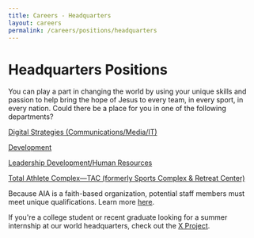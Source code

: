 ```yaml
---
title: Careers - Headquarters
layout: careers
permalink: /careers/positions/headquarters
---
```

<div class="row"><div class="col-md-12"><h1 class="p1">Headquarters Positions</h1><p class="p2"></p><p class="p3"><img src="/uploads/careers/AIAHQ-web.jpg" alt="" class="img-responsive pull-right col-md-5" />You can play a part in changing the world by using your unique skills and passion to help bring the hope of Jesus to every team, in every sport, in every nation. Could there be a place for you in one of the following departments?</p><p class="p2"></p><p class="p2"></p><p class="p4"><span class="s1"><a href="/careers/positions/headquarters/creative-connections">Digital Strategies (Communications/Media/IT)</a></span></p><p class="p2"></p><p class="p4"><span class="s1"><a href="/careers/positions/headquarters/development">Development</a></span></p><p class="p2"></p><p class="p2"></p><p class="p4"><span class="s1"><a href="/careers/positions/headquarters/hq-ldhr">Leadership Development/Human Resources</a></span></p><p class="p2"></p><p class="p2"></p><p class="p4"><span class="s1"><a href="/careers/positions/headquarters/retreat-center-sports-complex">Total Athlete Complex&mdash;TAC (formerly Sports Complex &amp; Retreat Center)</a></span><span class="s2"> <br /></span></p><p class="p2"></p><p class="p2"></p><p class="p5">Because AIA is a faith-based organization, potential staff members must meet unique qualifications. Learn more <a href="/careers/qualifications"><span class="s3">here</span></a>.&nbsp;</p><p class="p5">If you're a college student or recent graduate looking for a summer internship at our world headquarters, check out the&nbsp;<a href="/xproject">X Project</a>.</p></div></div>